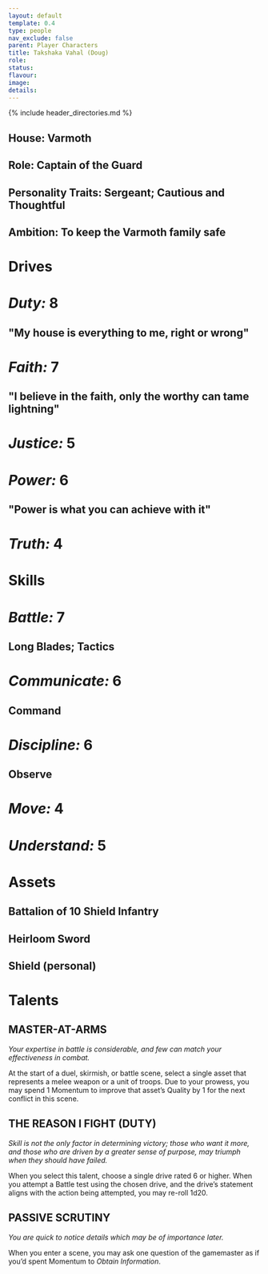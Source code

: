 ```yaml
---
layout: default
template: 0.4
type: people
nav_exclude: false
parent: Player Characters
title: Takshaka Vahal (Doug)
role: 
status: 
flavour: 
image: 
details:
---
```

{% include header_directories.md %}  
## **House:** Varmoth  
## **Role:** Captain of the Guard  
## **Personality Traits:** Sergeant; Cautious and Thoughtful  
## **Ambition:** To keep the Varmoth family safe  

# **Drives**   
# ***Duty:*** 8  
## **"My house is everything to me, right or wrong"**  
# ***Faith:*** 7  
## **"I believe in the faith, only the worthy can tame lightning"**  
# ***Justice:*** 5  
# ***Power:*** 6  
## **"Power is what you can achieve with it"**  
# ***Truth:*** 4  


# **Skills**  
# ***Battle:*** 7  
## **Long Blades; Tactics**  
# ***Communicate:*** 6  
## **Command**  
# ***Discipline:*** 6  
## **Observe**  
# ***Move:*** 4  
# ***Understand:*** 5  
# **Assets**  
## **Battalion of 10 Shield Infantry**  
## **Heirloom Sword**  
## **Shield (personal)**  

# **Talents**  

## **MASTER-AT-ARMS**  
*Your expertise in battle is considerable, and few can
match your effectiveness in combat.*  

At the start of a duel, skirmish, or battle scene, select a
single asset that represents a melee weapon or a unit of
troops. Due to your prowess, you may spend 1 Momentum to improve that asset’s Quality by 1 for the next
conflict in this scene.  
## **THE REASON I FIGHT (DUTY)**  
*Skill is not the only factor in determining victory;
those who want it more, and those who are driven by
a greater sense of purpose, may triumph when they
should have failed.*  

When you select this talent, choose a single drive rated
6 or higher. When you attempt a Battle test using the
chosen drive, and the drive’s statement aligns with the
action being attempted, you may re-roll 1d20.  

## **PASSIVE SCRUTINY**  
*You are quick to notice details which may be of importance later.*  

When you enter a scene, you may ask one question of
the gamemaster as if you’d spent Momentum to *Obtain
Information*.  







